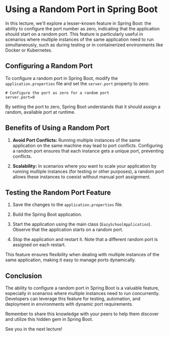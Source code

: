 # Using a Random Port in Spring Boot

In this lecture, we'll explore a lesser-known feature in Spring Boot: the ability to configure the port number as zero, indicating that the application should start on a random port. This feature is particularly useful in scenarios where multiple instances of the same application need to run simultaneously, such as during testing or in containerized environments like Docker or Kubernetes.

## Configuring a Random Port

To configure a random port in Spring Boot, modify the `application.properties` file and set the `server.port` property to zero:

```properties
# Configure the port as zero for a random port
server.port=0
```

By setting the port to zero, Spring Boot understands that it should assign a random, available port at runtime.

## Benefits of Using a Random Port

1. **Avoid Port Conflicts:** Running multiple instances of the same application on the same machine may lead to port conflicts. Configuring a random port ensures that each instance gets a unique port, preventing conflicts.

2. **Scalability:** In scenarios where you want to scale your application by running multiple instances (for testing or other purposes), a random port allows these instances to coexist without manual port assignment.

## Testing the Random Port Feature

1. Save the changes to the `application.properties` file.

2. Build the Spring Boot application.

3. Start the application using the main class (`EazySchoolApplication`). Observe that the application starts on a random port.

4. Stop the application and restart it. Note that a different random port is assigned on each restart.

This feature ensures flexibility when dealing with multiple instances of the same application, making it easy to manage ports dynamically.

## Conclusion

The ability to configure a random port in Spring Boot is a valuable feature, especially in scenarios where multiple instances need to run concurrently. Developers can leverage this feature for testing, automation, and deployment in environments with dynamic port requirements.

Remember to share this knowledge with your peers to help them discover and utilize this hidden gem in Spring Boot.

See you in the next lecture!